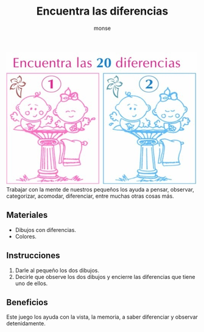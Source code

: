 ﻿---
layout: post
title:  "Encuentra las diferencias"
tags: [logica]
categories: [ninos, actividad]
author: monse
image: /assets/posts/2020-07-07-diferencias.jpeg
hidden: true
---
![Actividad de diferencias](/assets/posts/2020-07-07-diferencias.jpeg)<br/>
Trabajar con la mente de nuestros pequeños los ayuda a pensar, observar, categorizar, acomodar, diferenciar, entre muchas otras cosas más. 

## Materiales 
- Dibujos con diferencias.
- Colores.

## Instrucciones 
1. Darle al pequeño los dos dibujos.
2. Decirle que observe los dos dibujos y encierre las diferencias que tiene uno de ellos.

## Beneficios 
Este juego los ayuda con la vista, la memoria, a saber diferenciar y observar detenidamente.